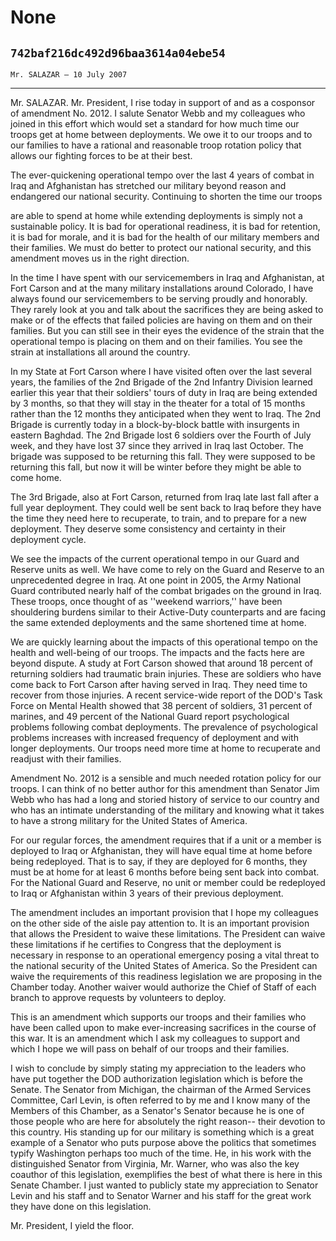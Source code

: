 # None
## `742baf216dc492d96baa3614a04ebe54`
`Mr. SALAZAR — 10 July 2007`

---


Mr. SALAZAR. Mr. President, I rise today in support of and as a 
cosponsor of amendment No. 2012. I salute Senator Webb and my 
colleagues who joined in this effort which would set a standard for how 
much time our troops get at home between deployments. We owe it to our 
troops and to our families to have a rational and reasonable troop 
rotation policy that allows our fighting forces to be at their best.

The ever-quickening operational tempo over the last 4 years of combat 
in Iraq and Afghanistan has stretched our military beyond reason and 
endangered our national security. Continuing to shorten the time our 
troops


are able to spend at home while extending deployments is simply not a 
sustainable policy. It is bad for operational readiness, it is bad for 
retention, it is bad for morale, and it is bad for the health of our 
military members and their families. We must do better to protect our 
national security, and this amendment moves us in the right direction.

In the time I have spent with our servicemembers in Iraq and 
Afghanistan, at Fort Carson and at the many military installations 
around Colorado, I have always found our servicemembers to be serving 
proudly and honorably. They rarely look at you and talk about the 
sacrifices they are being asked to make or of the effects that failed 
policies are having on them and on their families. But you can still 
see in their eyes the evidence of the strain that the operational tempo 
is placing on them and on their families. You see the strain at 
installations all around the country.

In my State at Fort Carson where I have visited often over the last 
several years, the families of the 2nd Brigade of the 2nd Infantry 
Division learned earlier this year that their soldiers' tours of duty 
in Iraq are being extended by 3 months, so that they will stay in the 
theater for a total of 15 months rather than the 12 months they 
anticipated when they went to Iraq. The 2nd Brigade is currently today 
in a block-by-block battle with insurgents in eastern Baghdad. The 2nd 
Brigade lost 6 soldiers over the Fourth of July week, and they have 
lost 37 since they arrived in Iraq last October. The brigade was 
supposed to be returning this fall. They were supposed to be returning 
this fall, but now it will be winter before they might be able to come 
home.

The 3rd Brigade, also at Fort Carson, returned from Iraq late last 
fall after a full year deployment. They could well be sent back to Iraq 
before they have the time they need here to recuperate, to train, and 
to prepare for a new deployment. They deserve some consistency and 
certainty in their deployment cycle.

We see the impacts of the current operational tempo in our Guard and 
Reserve units as well. We have come to rely on the Guard and Reserve to 
an unprecedented degree in Iraq. At one point in 2005, the Army 
National Guard contributed nearly half of the combat brigades on the 
ground in Iraq. These troops, once thought of as ''weekend warriors,'' 
have been shouldering burdens similar to their Active-Duty counterparts 
and are facing the same extended deployments and the same shortened 
time at home.

We are quickly learning about the impacts of this operational tempo 
on the health and well-being of our troops. The impacts and the facts 
here are beyond dispute. A study at Fort Carson showed that around 18 
percent of returning soldiers had traumatic brain injuries. These are 
soldiers who have come back to Fort Carson after having served in Iraq. 
They need time to recover from those injuries. A recent service-wide 
report of the DOD's Task Force on Mental Health showed that 38 percent 
of soldiers, 31 percent of marines, and 49 percent of the National 
Guard report psychological problems following combat deployments. The 
prevalence of psychological problems increases with increased frequency 
of deployment and with longer deployments. Our troops need more time at 
home to recuperate and readjust with their families.

Amendment No. 2012 is a sensible and much needed rotation policy for 
our troops. I can think of no better author for this amendment than 
Senator Jim Webb who has had a long and storied history of service to 
our country and who has an intimate understanding of the military and 
knowing what it takes to have a strong military for the United States 
of America.

For our regular forces, the amendment requires that if a unit or a 
member is deployed to Iraq or Afghanistan, they will have equal time at 
home before being redeployed. That is to say, if they are deployed for 
6 months, they must be at home for at least 6 months before being sent 
back into combat. For the National Guard and Reserve, no unit or member 
could be redeployed to Iraq or Afghanistan within 3 years of their 
previous deployment.

The amendment includes an important provision that I hope my 
colleagues on the other side of the aisle pay attention to. It is an 
important provision that allows the President to waive these 
limitations. The President can waive these limitations if he certifies 
to Congress that the deployment is necessary in response to an 
operational emergency posing a vital threat to the national security of 
the United States of America. So the President can waive the 
requirements of this readiness legislation we are proposing in the 
Chamber today. Another waiver would authorize the Chief of Staff of 
each branch to approve requests by volunteers to deploy.


This is an amendment which supports our troops and their families who 
have been called upon to make ever-increasing sacrifices in the course 
of this war. It is an amendment which I ask my colleagues to support 
and which I hope we will pass on behalf of our troops and their 
families.

I wish to conclude by simply stating my appreciation to the leaders 
who have put together the DOD authorization legislation which is before 
the Senate. The Senator from Michigan, the chairman of the Armed 
Services Committee, Carl Levin, is often referred to by me and I know 
many of the Members of this Chamber, as a Senator's Senator because he 
is one of those people who are here for absolutely the right reason--
their devotion to this country. His standing up for our military is 
something which is a great example of a Senator who puts purpose above 
the politics that sometimes typify Washington perhaps too much of the 
time. He, in his work with the distinguished Senator from Virginia, Mr. 
Warner, who was also the key coauthor of this legislation, exemplifies 
the best of what there is here in this Senate Chamber. I just wanted to 
publicly state my appreciation to Senator Levin and his staff and to 
Senator Warner and his staff for the great work they have done on this 
legislation.

Mr. President, I yield the floor.